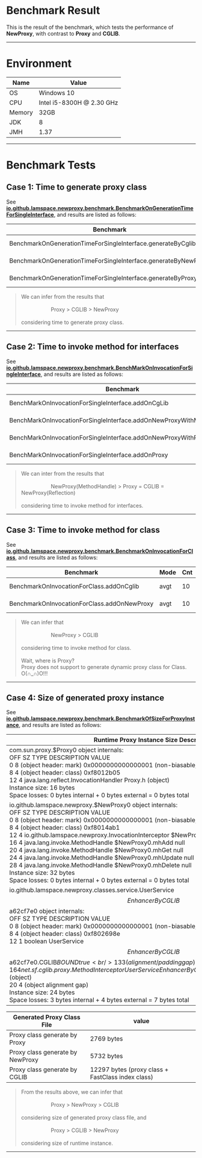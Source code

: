 # Benchmark Result

This is the result of the benchmark, which tests the performance of **NewProxy**, with contrast to **Proxy** and
**CGLIB**.

---

# Environment

| Name   | Value                     |
|--------|---------------------------|
| OS     | Windows 10                |
| CPU    | Intel i5-8300H @ 2.30 GHz |
| Memory | 32GB                      |
| JDK    | 8                         |
| JMH    | 1.37                      |

---

# Benchmark Tests

## Case 1: Time to generate proxy class

See [**io.github.lamspace.newproxy.benchmark.BenchmarkOnGenerationTimeForSingleInterface**][target], and results are
listed as follows:

[target]: ./src/main/java/io/github/lamspace/newproxy/benchmark/BenchmarkOnGenerationTimeForSingleInterface.java

| Benchmark                                                      | Mode | Cnt | Score | Error   | Units |
|----------------------------------------------------------------|------|-----|-------|---------|-------|
| BenchmarkOnGenerationTimeForSingleInterface.generateByCglib    | avgt | 10  | 0.152 | ± 0.001 | us/op |
| BenchmarkOnGenerationTimeForSingleInterface.generateByNewProxy | avgt | 10  | 0.333 | ± 0.008 | us/op |
| BenchmarkOnGenerationTimeForSingleInterface.generateByProxy    | avgt | 10  | 0.052 | ± 0.001 | us/op |

> We can infer from the results that
> <br/><br/>
> &nbsp;&nbsp;&nbsp;&nbsp;&nbsp;&nbsp;&nbsp;&nbsp;&nbsp;&nbsp;&nbsp;&nbsp;&nbsp;&nbsp;&nbsp;&nbsp;&nbsp;&nbsp;&nbsp;
> Proxy > CGLIB > NewProxy
> <br/><br/>
> considering time to generate proxy class.

---

## Case 2: Time to invoke method for interfaces

See [**io.github.lamspace.newproxy.benchmark.BenchMarkOnInvocationForSingleInterface**][target], and results are listed
as follows:

[target]: ./src/main/java/io/github/lamspace/newproxy/benchmark/BenchMarkOnInvocationForSingleInterface.java

| Benchmark                                                             | Mode | Cnt | Score | Error   | Units |
|-----------------------------------------------------------------------|------|-----|-------|---------|-------|
| BenchMarkOnInvocationForSingleInterface.addOnCgLib                    | avgt | 10  | 0.007 | ± 0.001 | us/op |                    
| BenchMarkOnInvocationForSingleInterface.addOnNewProxyWithMethodHandle | avgt | 10  | 0.006 | ± 0.001 | us/op |
| BenchMarkOnInvocationForSingleInterface.addOnNewProxyWithReflection   | avgt | 10  | 0.007 | ± 0.001 | us/op |
| BenchMarkOnInvocationForSingleInterface.addOnProxy                    | avgt | 10  | 0.007 | ± 0.001 | us/op |

> We can inter from the results that
> <br/><br/>
> &nbsp;&nbsp;&nbsp;&nbsp;&nbsp;&nbsp;&nbsp;&nbsp;&nbsp;&nbsp;&nbsp;&nbsp;&nbsp;&nbsp;&nbsp;&nbsp;&nbsp;&nbsp;&nbsp;
> NewProxy(MethodHandle) > Proxy = CGLIB = NewProxy(Reflection)
> <br/><br/>
> considering time to invoke method for interfaces.

---

## Case 3: Time to invoke method for class

See [**io.github.lamspace.newproxy.benchmark.BenchmarkOnInvocationForClass**][target], and results are listed as
follows:

[target]: ./src/main/java/io/github/lamspace/newproxy/benchmark/BenchmarkOnInvocationForClass.java

| Benchmark                                   | Mode | Cnt | Score | Error    | Units |
|---------------------------------------------|------|-----|-------|----------|-------|
| BenchmarkOnInvocationForClass.addOnCglib    | avgt | 10  | 0.007 | ±  0.001 | us/op |
| BenchmarkOnInvocationForClass.addOnNewProxy | avgt | 10  | 0.004 | ±  0.001 | us/op |

> We can infer that
> <br/><br/>
> &nbsp;&nbsp;&nbsp;&nbsp;&nbsp;&nbsp;&nbsp;&nbsp;&nbsp;&nbsp;&nbsp;&nbsp;&nbsp;&nbsp;&nbsp;&nbsp;&nbsp;&nbsp;&nbsp;
> NewProxy > CGLIB
> <br/><br/>
> considering time to invoke method for class.
> <br/><br/>
> Wait, where is Proxy?
> <br/>
> Proxy does not support to generate dynamic proxy class for Class. O(∩_∩)O!!!

---

## Case 4: Size of generated proxy instance

See [**io.github.lamspace.newproxy.benchmark.BenchmarkOfSizeForProxyInstance**][target], and results are listed as
follows:

[target]: ./src/main/java/io/github/lamspace/newproxy/benchmark/BenchmarkOfSizeForProxyInstance.java

| Runtime Proxy Instance Size Description                                                                                                                                                                                                                                                                                                                                                                                                                                                                                                                                                                                                                                                                                                                                                                                                                                                                                                                                                               |
|-------------------------------------------------------------------------------------------------------------------------------------------------------------------------------------------------------------------------------------------------------------------------------------------------------------------------------------------------------------------------------------------------------------------------------------------------------------------------------------------------------------------------------------------------------------------------------------------------------------------------------------------------------------------------------------------------------------------------------------------------------------------------------------------------------------------------------------------------------------------------------------------------------------------------------------------------------------------------------------------------------|
| com.sun.proxy.$Proxy0 object internals:<br/>OFF  SZ                                  TYPE DESCRIPTION               VALUE<br/>  0   8                                       (object header: mark)     0x0000000000000001 (non-biasable; age: 0<br/>  8   4                                       (object header: class)    0xf8012b05<br/> 12   4   java.lang.reflect.InvocationHandler Proxy.h                   (object)<br/>Instance size: 16 bytes<br/>Space losses: 0 bytes internal + 0 bytes external = 0 bytes total                                                                                                                                                                                                                                                                                                                                                                                                                                                                          |
| io.github.lamspace.newproxy.$NewProxy0 object internals:<br/>OFF  SZ                                                TYPE DESCRIPTION               VALUE<br/>  0   8                                                     (object header: mark)     0x0000000000000001 (non-biasable; age: 0)<br/>  8   4                                                     (object header: class)    0xf8014ab1<br/> 12   4   io.github.lamspace.newproxy.InvocationInterceptor $NewProxy0.interceptor    (object)<br/> 16   4                       java.lang.invoke.MethodHandle $NewProxy0.mhAdd          null<br/> 20   4                       java.lang.invoke.MethodHandle $NewProxy0.mhGet          null<br/> 24   4                       java.lang.invoke.MethodHandle $NewProxy0.mhUpdate       null<br/> 28   4                       java.lang.invoke.MethodHandle $NewProxy0.mhDelete       null<br/>Instance size: 32 bytes<br/>Space losses: 0 bytes internal + 0 bytes external = 0 bytes total    |
| io.github.lamspace.newproxy.classes.service.UserService$$EnhancerByCGLIB$$a62cf7e0 object internals:<br/>OFF  SZ                                   TYPE DESCRIPTION                                               VALUE<br/>  0   8                                        (object header: mark)                                     0x0000000000000001 (non-biasable; age: 0)<br/>  8   4                                        (object header: class)                                    0xf802698e<br/> 12   1                                boolean UserService$$EnhancerByCGLIB$$a62cf7e0.CGLIB$BOUND        true<br/> 13   3                                        (alignment/padding gap)<br/> 16   4   net.sf.cglib.proxy.MethodInterceptor UserService$$EnhancerByCGLIB$$a62cf7e0.CGLIB$CALLBACK_0   (object)<br/> 20   4                                        (object alignment gap)<br/>Instance size: 24 bytes<br/>Space losses: 3 bytes internal + 4 bytes external = 7 bytes total |

| Generated Proxy Class File       | value                                             |
|----------------------------------|---------------------------------------------------|
| Proxy class generate by Proxy    | 2769 bytes                                        |
| Proxy class generate by NewProxy | 5732 bytes                                        |
| Proxy class generate by CGLIB    | 12297 bytes (proxy class + FastClass index class) |

> From the results above, we can infer that
> <br/><br/>
> &nbsp;&nbsp;&nbsp;&nbsp;&nbsp;&nbsp;&nbsp;&nbsp;&nbsp;&nbsp;&nbsp;&nbsp;&nbsp;&nbsp;&nbsp;&nbsp;&nbsp;&nbsp;&nbsp;
> Proxy > NewProxy > CGLIB
> <br/><br/>
> considering size of generated proxy class file, and
> <br/><br/>
> &nbsp;&nbsp;&nbsp;&nbsp;&nbsp;&nbsp;&nbsp;&nbsp;&nbsp;&nbsp;&nbsp;&nbsp;&nbsp;&nbsp;&nbsp;&nbsp;&nbsp;&nbsp;&nbsp;
> Proxy > CGLIB > NewProxy
> <br/><br/>
> considering size of runtime instance.

---
